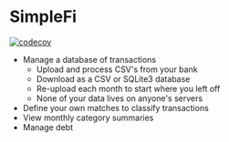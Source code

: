 # SimpleFi
[![codecov](https://codecov.io/gh/mtmbutler/simplefi/branch/master/graph/badge.svg)](https://codecov.io/gh/mtmbutler/simplefi)

- Manage a database of transactions
  - Upload and process CSV's from your bank
  - Download as a CSV or SQLite3 database
  - Re-upload each month to start where you left off
  - None of your data lives on anyone's servers
- Define your own matches to classify transactions
- View monthly category summaries
- Manage debt
